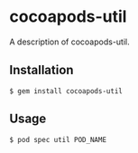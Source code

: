# cocoapods-util

A description of cocoapods-util.

## Installation

    $ gem install cocoapods-util

## Usage

    $ pod spec util POD_NAME
